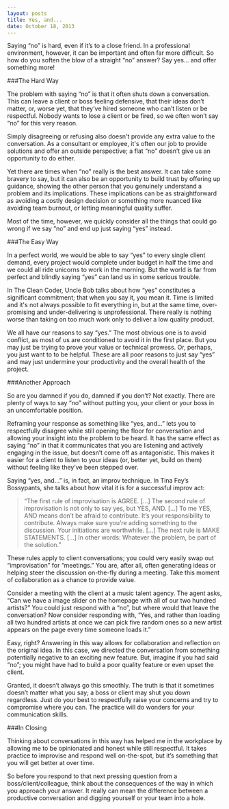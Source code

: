 ```yaml
---
layout: posts
title: Yes, and...
date: October 18, 2013
---
```


Saying “no” is hard, even if it’s to a close friend. In a professional environment, however, it can be important and often far more difficult. So how do you soften the blow of a straight “no” answer? Say yes… and offer something more!

###The Hard Way

The problem with saying “no” is that it often shuts down a conversation. This can leave a client or boss feeling defensive, that their ideas don’t matter, or, worse yet, that they’ve hired someone who can’t listen or be respectful. Nobody wants to lose a client or be fired, so we often won’t say “no” for this very reason.

Simply disagreeing or refusing also doesn't provide any extra value to the conversation. As a consultant or employee, it's often our job to provide solutions and offer an outside perspective; a flat “no” doesn’t give us an opportunity to do either.

Yet there are times when “no” really is the best answer. It can take some bravery to say, but it can also be an opportunity to build trust by offering up guidance, showing the other person that you genuinely understand a problem and its implications. These implications can be as straightforward as avoiding a costly design decision or something more nuanced like avoiding team burnout, or letting meaningful quality suffer.

Most of the time, however, we quickly consider all the things that could go wrong if we say “no” and end up just saying “yes” instead.

###The Easy Way

In a perfect world, we would be able to say “yes” to every single client demand, every project would complete under budget in half the time and we could all ride unicorns to work in the morning. But the world is far from perfect and blindly saying “yes” can land us in some serious trouble.

In The Clean Coder, Uncle Bob talks about how “yes” constitutes a significant commitment; that when you say it, you mean it. Time is limited and it's not always possible to fit everything in, but at the same time, over-promising and under-delivering is unprofessional. There really is nothing worse than taking on too much work only to deliver a low quality product.

We all have our reasons to say “yes.” The most obvious one is to avoid conflict, as most of us are conditioned to avoid it in the first place. But you may just be trying to prove your value or technical prowess. Or, perhaps, you just want to to be helpful. These are all poor reasons to just say “yes” and may just undermine your productivity and the overall health of the project.

###Another Approach

So are you damned if you do, damned if you don’t? Not exactly. There are plenty of ways to say “no” without putting you, your client or your boss in an uncomfortable position.

Reframing your response as something like “yes, and…” lets you to respectfully disagree while still opening the floor for conversation and allowing your insight into the problem to be heard. It has the same effect as saying “no” in that it communicates that you are listening and actively engaging in the issue, but doesn’t come off as antagonistic. This makes it easier for a client to listen to your ideas (or, better yet, build on them) without feeling like they’ve been stepped over.

Saying “yes, and…” is, in fact, an improv technique. In Tina Fey’s Bossypants, she talks about how vital it is for a successful improv act:

>“The first rule of improvisation is AGREE. [...] The second rule of improvisation is not only to say yes, but YES, AND. [...] To me YES, AND means don’t be afraid to contribute. It’s your responsibility to contribute. Always make sure you’re adding something to the discussion. Your initiations are worthwhile. [...] The next rule is MAKE STATEMENTS. [...] In other words: Whatever the problem, be part of the solution.”

These rules apply to client conversations; you could very easily swap out “improvisation” for “meetings.” You are, after all, often generating ideas or helping steer the discussion on-the-fly during a meeting. Take this moment of collaboration as a chance to provide value.

Consider a meeting with the client at a music talent agency. The agent asks, “Can we have a image slider on the homepage with all of our two hundred artists?” You could just respond with a  “no”, but where would that leave the conversation? Now consider responding with, “Yes, and rather than loading all two hundred artists at once we can pick five random ones so a new artist appears on the page every time someone loads it.”</p>

Easy, right? Answering in this way allows for collaboration and reflection on the original idea. In this case, we directed the conversation from something potentially negative to an exciting new feature. But, imagine if you had said “no”; you might have had to build a poor quality feature or even upset the client.

Granted, it doesn’t always go this smoothly. The truth is that it sometimes doesn’t matter what you say; a boss or client may shut you down regardless. Just do your best to respectfully raise your concerns and try to compromise where you can. The practice will do wonders for your communication skills.

###In Closing

Thinking about conversations in this way has helped me in the workplace by allowing me to be opinionated and honest while still respectful. It takes practice to improvise and respond well on-the-spot, but it’s something that you will get better at over time.

So before you respond to that next pressing question from a boss/client/colleague, think about the consequences of the way in which you approach your answer. It really can mean the difference between a productive conversation and digging yourself or your team into a hole.

